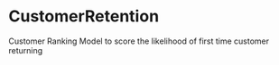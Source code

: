 # CustomerRetention
Customer Ranking Model to score the likelihood of first time customer returning
